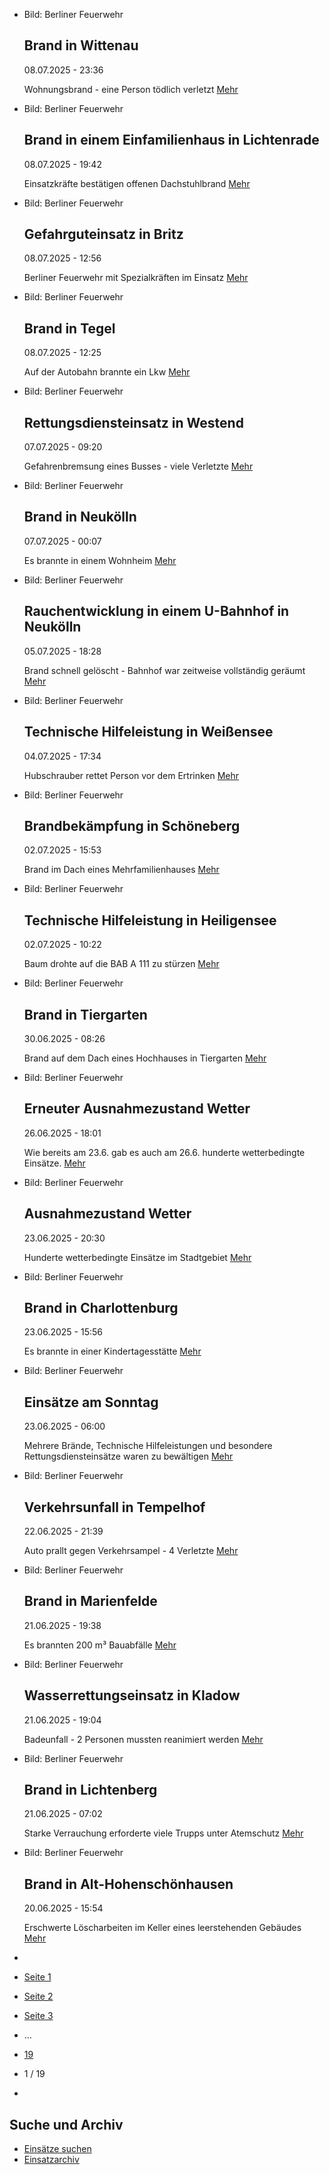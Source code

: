 * Bild: Berliner Feuerwehr

  Brand in Wittenau
  ----------

   08.07.2025 - 23:36

   Wohnungsbrand - eine Person tödlich verletzt
  [Mehr](https://www.berliner-feuerwehr.de/aktuelles/einsaetze/brand-in-wittenau-5-4981/)

* Bild: Berliner Feuerwehr

  Brand in einem Einfamilienhaus in Lichtenrade
  ----------

   08.07.2025 - 19:42

   Einsatzkräfte bestätigen offenen Dachstuhlbrand
  [Mehr](https://www.berliner-feuerwehr.de/aktuelles/einsaetze/brand-in-einem-einfamilienhaus-in-lichtenrade-4980/)

* Bild: Berliner Feuerwehr

  Gefahrguteinsatz in Britz
  ----------

   08.07.2025 - 12:56

   Berliner Feuerwehr mit Spezialkräften im Einsatz
  [Mehr](https://www.berliner-feuerwehr.de/aktuelles/einsaetze/default-e106d536fdcad63daec78c81f46f5afd-3-4979/)

* Bild: Berliner Feuerwehr

  Brand in Tegel
  ----------

   08.07.2025 - 12:25

   Auf der Autobahn brannte ein Lkw
  [Mehr](https://www.berliner-feuerwehr.de/aktuelles/einsaetze/brand-in-tegel-3-4978/)

* Bild: Berliner Feuerwehr

  Rettungsdiensteinsatz in Westend
  ----------

   07.07.2025 - 09:20

   Gefahrenbremsung eines Busses - viele Verletzte
  [Mehr](https://www.berliner-feuerwehr.de/aktuelles/einsaetze/rettungsdiensteinsatz-in-westend-4976/)

* Bild: Berliner Feuerwehr

  Brand in Neukölln
  ----------

   07.07.2025 - 00:07

   Es brannte in einem Wohnheim
  [Mehr](https://www.berliner-feuerwehr.de/aktuelles/einsaetze/brand-in-neukoelln-16-4974/)

* Bild: Berliner Feuerwehr

  Rauchentwicklung in einem U-Bahnhof in Neukölln
  ----------

   05.07.2025 - 18:28

   Brand schnell gelöscht - Bahnhof war zeitweise vollständig geräumt
  [Mehr](https://www.berliner-feuerwehr.de/aktuelles/einsaetze/rauchentwicklung-in-einem-u-bahnhof-in-neukoelln-4973/)

* Bild: Berliner Feuerwehr

  Technische Hilfeleistung in Weißensee
  ----------

   04.07.2025 - 17:34

   Hubschrauber rettet Person vor dem Ertrinken
  [Mehr](https://www.berliner-feuerwehr.de/aktuelles/einsaetze/technische-hilfeleistung-in-weissensee-1-4972/)

* Bild: Berliner Feuerwehr

  Brandbekämpfung in Schöneberg
  ----------

   02.07.2025 - 15:53

   Brand im Dach eines Mehrfamilienhauses
  [Mehr](https://www.berliner-feuerwehr.de/aktuelles/einsaetze/default-e106d536fdcad63daec78c81f46f5afd-2-4971/)

* Bild: Berliner Feuerwehr

  Technische Hilfeleistung in Heiligensee
  ----------

   02.07.2025 - 10:22

   Baum drohte auf die BAB A 111 zu stürzen
  [Mehr](https://www.berliner-feuerwehr.de/aktuelles/einsaetze/technische-hilfeleistung-in-heiligensee-4969/)

* Bild: Berliner Feuerwehr

  Brand in Tiergarten
  ----------

   30.06.2025 - 08:26

   Brand auf dem Dach eines Hochhauses in Tiergarten
  [Mehr](https://www.berliner-feuerwehr.de/aktuelles/einsaetze/brand-in-tiergarten-5-4965/)

* Bild: Berliner Feuerwehr

  Erneuter Ausnahmezustand Wetter
  ----------

   26.06.2025 - 18:01

   Wie bereits am 23.6. gab es auch am 26.6. hunderte wetterbedingte Einsätze.
  [Mehr](https://www.berliner-feuerwehr.de/aktuelles/einsaetze/erneuter-ausnahmezustand-wetter-4961/)

* Bild: Berliner Feuerwehr

  Ausnahmezustand Wetter
  ----------

   23.06.2025 - 20:30

   Hunderte wetterbedingte Einsätze im Stadtgebiet
  [Mehr](https://www.berliner-feuerwehr.de/aktuelles/einsaetze/ausnahmezustand-wetter-7-4960/)

* Bild: Berliner Feuerwehr

  Brand in Charlottenburg
  ----------

   23.06.2025 - 15:56

   Es brannte in einer Kindertagesstätte
  [Mehr](https://www.berliner-feuerwehr.de/aktuelles/einsaetze/brand-in-charlottenburg-16-4959/)

* Bild: Berliner Feuerwehr

  Einsätze am Sonntag
  ----------

   23.06.2025 - 06:00

   Mehrere Brände, Technische Hilfeleistungen und besondere Rettungsdiensteinsätze waren zu bewältigen
  [Mehr](https://www.berliner-feuerwehr.de/aktuelles/einsaetze/zusammenfassung-der-einsaetze-sonntag-4956/)

* Bild: Berliner Feuerwehr

  Verkehrsunfall in Tempelhof
  ----------

   22.06.2025 - 21:39

   Auto prallt gegen Verkehrsampel - 4 Verletzte
  [Mehr](https://www.berliner-feuerwehr.de/aktuelles/einsaetze/verkehrsunfall-in-tempelhof-2-4958/)

* Bild: Berliner Feuerwehr

  Brand in Marienfelde
  ----------

   21.06.2025 - 19:38

   Es brannten 200 m³ Bauabfälle
  [Mehr](https://www.berliner-feuerwehr.de/aktuelles/einsaetze/brand-in-marienfelde-2-4955/)

* Bild: Berliner Feuerwehr

  Wasserrettungseinsatz in Kladow
  ----------

   21.06.2025 - 19:04

   Badeunfall - 2 Personen mussten reanimiert werden
  [Mehr](https://www.berliner-feuerwehr.de/aktuelles/einsaetze/wasserrettungseinsatz-in-kladow-4954/)

* Bild: Berliner Feuerwehr

  Brand in Lichtenberg
  ----------

   21.06.2025 - 07:02

   Starke Verrauchung erforderte viele Trupps unter Atemschutz
  [Mehr](https://www.berliner-feuerwehr.de/aktuelles/einsaetze/brand-in-lichtenberg-4-4953/)

* Bild: Berliner Feuerwehr

  Brand in Alt-Hohenschönhausen
  ----------

   20.06.2025 - 15:54

   Erschwerte Löscharbeiten im Keller eines leerstehenden Gebäudes
  [Mehr](https://www.berliner-feuerwehr.de/aktuelles/einsaetze/brand-in-alt-hohenschoenhausen-3-4952/)

* []()
* [Seite 1](https://www.berliner-feuerwehr.de/aktuelles/einsaetze/1/)
* [Seite 2](https://www.berliner-feuerwehr.de/aktuelles/einsaetze/2/)
* [Seite 3](https://www.berliner-feuerwehr.de/aktuelles/einsaetze/3/)
* …
* [19](https://www.berliner-feuerwehr.de/aktuelles/einsaetze/19/)
* 1 / 19
* [](https://www.berliner-feuerwehr.de/aktuelles/einsaetze/2/)

Suche und Archiv
----------

* [Einsätze suchen](https://www.berliner-feuerwehr.de/aktuelles/einsaetze/einsatzsuche/)
* [Einsatzarchiv](https://www.berliner-feuerwehr.de/aktuelles/einsaetze/einsatzarchiv/)
